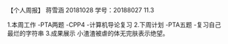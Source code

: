 【个人周报】 蒋雪涵 20181028 学号：20188027 11.3

1.本周工作
 -PTA两题
 -CPP4
 -计算机导论复习
2.下周计划
 -PTA五题
 -复习自己最烂的字符串
3.成果展示
  小渣渣被虐的体无完肤表示绝望。
